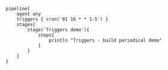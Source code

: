 
    pipeline{
        agent any
        triggers { cron('01 16 * * 1-5') }
        stages{
            stage('Triggers demo'){
                steps{
                    println "Triggers - build periodical demo"
                }
            }
        }
    }
